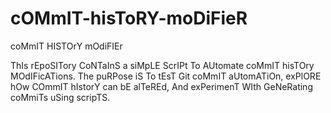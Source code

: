 # cOMmIT-hisToRY-moDiFieR
coMmIT HISTOrY mOdiFIEr

ThIs rEpoSITory CoNTaInS a siMpLE ScrIPt To AUtomate coMmIT hisTOry MOdIFicATions. The puRPose iS To tEsT Git coMmIT aUtomATiOn, exPlORE hOw COmmIT hIstorY can bE alTeREd, And exPerimenT WIth GeNeRating coMmiTs uSing scripTS.
